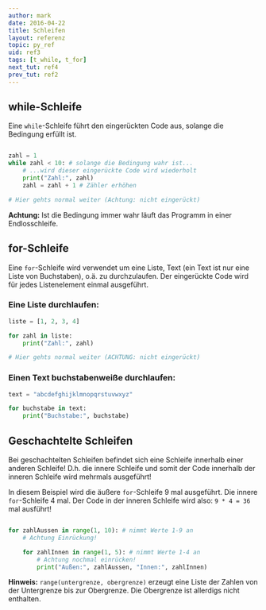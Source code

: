 ```yaml
---
author: mark
date: 2016-04-22
title: Schleifen
layout: referenz
topic: py_ref
uid: ref3
tags: [t_while, t_for]
next_tut: ref4
prev_tut: ref2
---
```


## while-Schleife
Eine `while`-Schleife führt den eingerückten Code aus, solange die Bedingung erfüllt ist.

```python

zahl = 1
while zahl < 10: # solange die Bedingung wahr ist...
    # ...wird dieser eingerückte Code wird wiederholt
    print("Zahl:", zahl)
    zahl = zahl + 1 # Zähler erhöhen

# Hier gehts normal weiter (Achtung: nicht eingerückt)
```

**Achtung:** Ist die Bedingung immer wahr läuft das Programm in einer Endlosschleife.

## for-Schleife

Eine `for`-Schleife wird verwendet um eine Liste, Text (ein Text ist nur eine Liste von Buchstaben), o.ä. zu durchzulaufen.
Der eingerückte Code wird für jedes Listenelement einmal ausgeführt.

### Eine Liste durchlaufen:

```python
liste = [1, 2, 3, 4]

for zahl in liste:    
    print("Zahl:", zahl)

# Hier gehts normal weiter (ACHTUNG: nicht eingerückt)
```

### Einen  Text buchstabenweiße durchlaufen:

```python
text = "abcdefghijklmnopqrstuvwxyz"

for buchstabe in text:    
    print("Buchstabe:", buchstabe)

```

## Geschachtelte Schleifen

Bei geschachtelten Schleifen befindet sich eine Schleife innerhalb einer anderen Schleife!
D.h. die innere Schleife und somit der Code innerhalb der inneren Schleife wird mehrmals ausgeführt!  

In diesem Beispiel wird die äußere `for`-Schleife 9 mal ausgeführt.
Die innere `for`-Schleife 4 mal. Der Code in der inneren Schleife wird also:
`9 * 4 = 36` mal ausführt!

```python

for zahlAussen in range(1, 10): # nimmt Werte 1-9 an
    # Achtung Einrückung!

    for zahlInnen in range(1, 5): # nimmt Werte 1-4 an
        # Achtung nochmal einrücken!
        print("Außen:", zahlAussen, "Innen:", zahlInnen)
```

**Hinweis:** `range(untergrenze, obergrenze)` erzeugt eine Liste der Zahlen von der Untergrenze bis zur Obergrenze.
Die Obergrenze ist allerdigs nicht enthalten.
